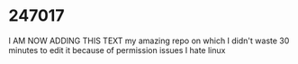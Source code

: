 # 247017
I AM NOW ADDING THIS TEXT my amazing repo on which I didn't waste 30 minutes to edit it because of permission issues
I hate linux
